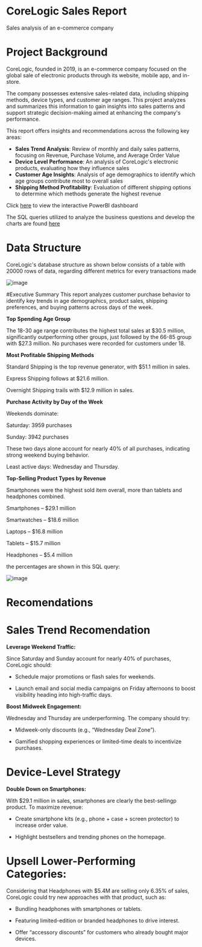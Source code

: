 # CoreLogic Sales Report
Sales analysis of an e-commerce company

# Project Background
CoreLogic, founded in 2019, is an e-commerce company focused on the global sale of electronic products through its website, mobile app, and in-store.

The company possesses extensive sales-related data, including shipping methods, device types, and customer age ranges. This project analyzes and summarizes this information to gain insights into sales patterns and support strategic decision-making aimed at enhancing the company's performance.

This report offers insights and recommendations across the following key areas:

- **Sales Trend Analysis**: Review of monthly and daily sales patterns, focusing on Revenue, Purchase Volume, and Average Order Value
- **Device Level Performance**: An analysis of CoreLogic's electronic products, evaluating how they influence sales
- **Customer Age Insights**: Analysis of age demographics to identify which age groups contribute most to overall sales
- **Shipping Method Profitability**: Evaluation of different shipping options to determine which methods generate the highest revenue

Click [here](https://github.com/Gericko93/CoreLogic-Sales-Report/blob/main/CoreLogic%20Sales%20Report.pbix) to view the interactive PowerBI dashboard

The SQL queries utilized to analyze the business questions and develop the charts are found [here](https://github.com/user-attachments/files/19722317/CoreLogic.SQL.queries.docx)

# Data Structure
CoreLogic's database structure as shown below consists of a table with 20000 rows of data, regarding different metrics for every transactions made

![image](https://github.com/user-attachments/assets/018e20ee-0fb4-4a36-93d0-977a163a7d93)

#Executive Summary
This report analyzes customer purchase behavior to identify key trends in age demographics, product sales, shipping preferences, and buying patterns across days of the week.

**Top Spending Age Group**

The 18-30 age range contributes the highest total sales at $30.5 million, significantly outperforming other groups, just followed by the 66-85 group with  $27.3 million.
No purchases were recorded for customers under 18.

**Most Profitable Shipping Methods**

Standard Shipping is the top revenue generator, with $51.1 million in sales.

Express Shipping follows at $21.6 million.

Overnight Shipping trails with $12.9 million in sales.

**Purchase Activity by Day of the Week**

Weekends dominate:

Saturday: 3959 purchases

Sunday: 3942 purchases

These two days alone account for nearly 40% of all purchases, indicating strong weekend buying behavior.

Least active days: Wednesday and Thursday.

**Top-Selling Product Types by Revenue**

Smartphones were the highest sold item overall, more than tablets and headphones combined. 

Smartphones – $29.1 million

Smartwatches – $18.6 million

Laptops – $16.8 million

Tablets – $15.7 million

Headphones – $5.4 million

the percentages are shown in this SQL query:

![image](https://github.com/user-attachments/assets/ae5f7a40-6ecc-45be-9c23-1a4336705a63)


# Recomendations

# Sales Trend Recomendation

**Leverage Weekend Traffic:**

Since Saturday and Sunday account for nearly 40% of purchases, CoreLogic should:

- Schedule major promotions or flash sales for weekends.

- Launch email and social media campaigns on Friday afternoons to boost visibility heading into high-traffic days.

**Boost Midweek Engagement:**

Wednesday and Thursday are underperforming. The company should try:

- Midweek-only discounts (e.g., “Wednesday Deal Zone”).

- Gamified shopping experiences or limited-time deals to incentivize purchases.

# Device-Level Strategy

**Double Down on Smartphones:**

With $29.1 million in sales, smartphones are clearly the best-sellingp product. To maximize revenue:

- Create smartphone kits (e.g., phone + case + screen protector) to increase order value.

- Highlight bestsellers and trending phones on the homepage.

# Upsell Lower-Performing Categories:

Considering that Headphones with $5.4M are selling only 6.35% of sales, CoreLogic could try new approaches with that product, such as:

- Bundling headphones with smartphones or tablets.

- Featuring limited-edition or branded headphones to drive interest.

- Offer “accessory discounts” for customers who already bought major devices.











